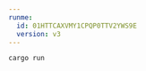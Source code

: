 ```yaml
---
runme:
  id: 01HTTCAXVMY1CPQP0TTV2YWS9E
  version: v3
---
```


```sh {"id":"01HTTCB0NVC8JKMW1TESBPMEAS"}
cargo run
```